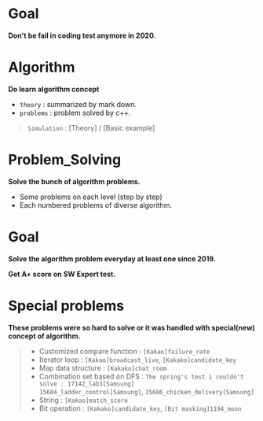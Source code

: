 # Goal

**Don't be fail in coding test anymore in 2020.**



# Algorithm

**Do learn algorithm concept** 

* `theory` : summarized by mark down.
* `problems` : problem solved by c++.

> `Simulation` : [Theory] / [Basic example]
>
> 



# Problem_Solving

**Solve the bunch of algorithm problems.**

- Some problems on each level (step by step)
- Each numbered problems of  diverse algorithm.

# Goal

**Solve the algorithm problem everyday at least one since 2019.**

**Get A+ score on SW Expert test.**

# Special problems

**These problems were so hard to solve or it was handled with special(new) concept of algorithm.**

> - Customized compare function : `[Kakao]failure_rate`
> - Iterator loop : `[Kakao]broadcast_live`, `[Kakako]candidate_key`
> - Map data structure : `[Kakako]chat_room`
> - Combination set based on DFS : `The spring's test i couldn't solve : 17142_lab3[Samsung]`<br> `15684_ladder_control[Samsung]`, `15686_chicken_delivery[Samsung]`
> - String : `[Kakao]match_score`
> - Bit operation : `[Kakako]candidate_key`, `[Bit masking]1194_moon`

